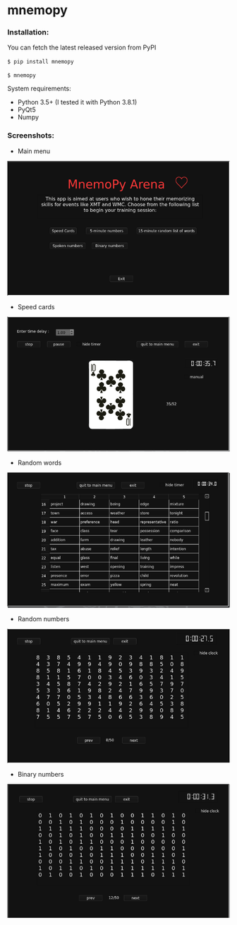 # mnemopy

### Installation: ###

You can fetch the latest released version from PyPI

`$ pip install mnemopy`

`$ mnemopy`

System requirements:

* Python 3.5+ (I tested it with Python 3.8.1)
* PyQt5
* Numpy

### Screenshots: ###

* Main menu

![main_menu](demo/main_menu.png?raw=true)

* Speed cards


![sc](demo/sc.png?raw=true)

* Random words


![fmw](demo/fmw.png?raw=true)

* Random numbers


![fmw](demo/fmn.png?raw=true)

* Binary numbers


![fmw](demo/bn.png?raw=true)
